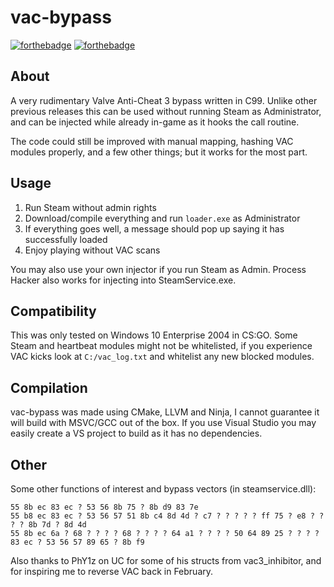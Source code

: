 # vac-bypass
[![forthebadge](https://forthebadge.com/images/badges/made-with-c.svg)](https://forthebadge.com)  [![forthebadge](https://forthebadge.com/images/badges/ctrl-c-ctrl-v.svg)](https://forthebadge.com)

## About
A very rudimentary Valve Anti-Cheat 3 bypass written in C99. Unlike other previous releases this can be used without running Steam as Administrator, and can be injected while already in-game as it hooks the call routine.

The code could still be improved with manual mapping, hashing VAC modules properly, and a few other things; but it works for the most part.

## Usage
1. Run Steam without admin rights
2. Download/compile everything and run `loader.exe` as Administrator
3. If everything goes well, a message should pop up saying it has successfully loaded
4. Enjoy playing without VAC scans

You may also use your own injector if you run Steam as Admin. Process Hacker also works for injecting into SteamService.exe.

## Compatibility

This was only tested on Windows 10 Enterprise 2004 in CS:GO. Some Steam and heartbeat modules might not be whitelisted, if you experience VAC kicks look at `C:/vac_log.txt` and whitelist any new blocked modules.

## Compilation

vac-bypass was made using CMake, LLVM and Ninja, I cannot guarantee it will build with MSVC/GCC out of the box. If you use Visual Studio you may easily create a VS project to build as it has no dependencies.

## Other
Some other functions of interest and bypass vectors (in steamservice.dll):
	
	55 8b ec 83 ec ? 53 56 8b 75 ? 8b d9 83 7e
    55 b8 ec 83 ec ? 53 56 57 51 8b c4 8d 4d ? c7 ? ? ? ? ? ff 75 ? e8 ? ? ? ? 8b 7d ? 8d 4d
	55 8b ec 6a ? 68 ? ? ? ? 68 ? ? ? ? 64 a1 ? ? ? ? 50 64 89 25 ? ? ? ? 83 ec ? 53 56 57 89 65 ? 8b f9

Also thanks to PhY1z on UC for some of his structs from vac3_inhibitor, and for inspiring me to reverse VAC back in February.
